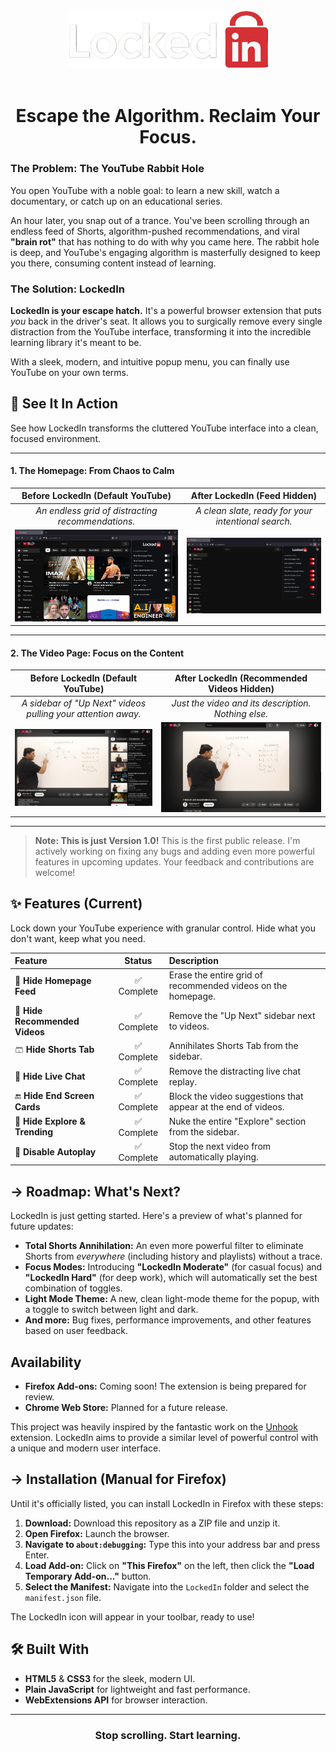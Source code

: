 <div align="center">
  <img src="icons/iconFull.png" alt="LockedIn Logo" width="320">
  <br><br>
  <h1>Escape the Algorithm. Reclaim Your Focus.</h1>
</div>


### The Problem: The YouTube Rabbit Hole 

You open YouTube with a noble goal: to learn a new skill, watch a documentary, or catch up on an educational series.

An hour later, you snap out of a trance. You've been scrolling through an endless feed of Shorts, algorithm-pushed recommendations, and viral **"brain rot"** that has nothing to do with why you came here. The rabbit hole is deep, and YouTube's engaging algorithm is masterfully designed to keep you there, consuming content instead of learning.

### The Solution: LockedIn 

**LockedIn is your escape hatch.** It's a powerful browser extension that puts *you* back in the driver's seat. It allows you to surgically remove every single distraction from the YouTube interface, transforming it into the incredible learning library it's meant to be.

With a sleek, modern, and intuitive popup menu, you can finally use YouTube on your own terms.

## 📸 See It In Action

See how LockedIn transforms the cluttered YouTube interface into a clean, focused environment.


---

#### 1. The Homepage: From Chaos to Calm
| Before LockedIn (Default YouTube) | After LockedIn (Feed Hidden) |
| :---: | :---: |
| *An endless grid of distracting recommendations.* | *A clean slate, ready for your intentional search.* |
| ![Default YouTube Homepage](assets/homepage-before.png) | ![LockedIn YouTube Homepage](assets/homepage-after.png) |

---

#### 2. The Video Page: Focus on the Content
| Before LockedIn (Default YouTube) | After LockedIn (Recommended Videos Hidden) |
| :---: | :---: |
| *A sidebar of "Up Next" videos pulling your attention away.* | *Just the video and its description. Nothing else.* |
| ![Default YouTube Video Page](assets/video-before.png) | ![LockedIn YouTube Video Page](assets/video-after.png) |

---

> **Note: This is just Version 1.0!**
> This is the first public release. I'm actively working on fixing any bugs and adding even more powerful features in upcoming updates. Your feedback and contributions are welcome!

## ✨ Features (Current)

Lock down your YouTube experience with granular control. Hide what you don't want, keep what you need.

| Feature | Status | Description |
| :--- | :---: | :--- |
| 🚫 **Hide Homepage Feed** | ✅ Complete | Erase the entire grid of recommended videos on the homepage. |
| 🙈 **Hide Recommended Videos** | ✅ Complete | Remove the "Up Next" sidebar next to videos. |
| 🩳 **Hide Shorts Tab**| ✅ Complete | Annihilates Shorts Tab from the sidebar. |
| 💬 **Hide Live Chat** | ✅ Complete | Remove the distracting live chat replay. |
| 🔚 **Hide End Screen Cards** | ✅ Complete | Block the video suggestions that appear at the end of videos. |
| 🧭 **Hide Explore & Trending** | ✅ Complete | Nuke the entire "Explore" section from the sidebar. |
| 🔄 **Disable Autoplay** | ✅ Complete | Stop the next video from automatically playing. |

## → Roadmap: What's Next?

LockedIn is just getting started. Here's a preview of what's planned for future updates:

* **Total Shorts Annihilation:** An even more powerful filter to eliminate Shorts from *everywhere* (including history and playlists) without a trace.
* **Focus Modes:** Introducing **"LockedIn Moderate"** (for casual focus) and **"LockedIn Hard"** (for deep work), which will automatically set the best combination of toggles.
* **Light Mode Theme:** A new, clean light-mode theme for the popup, with a toggle to switch between light and dark.
* **And more:** Bug fixes, performance improvements, and other features based on user feedback.

## Availability

* **Firefox Add-ons:** Coming soon! The extension is being prepared for review.
* **Chrome Web Store:** Planned for a future release.

This project was heavily inspired by the fantastic work on the [Unhook]([https://github.com/hook-flow/unhook](https://addons.mozilla.org/en-US/firefox/addon/youtube-recommended-videos/?utm_source=addons.mozilla.org&utm_medium=referral&utm_content=search)) extension. LockedIn aims to provide a similar level of powerful control with a unique and modern user interface.

## → Installation (Manual for Firefox)

Until it's officially listed, you can install LockedIn in Firefox with these steps:

1.  **Download:** Download this repository as a ZIP file and unzip it.
2.  **Open Firefox:** Launch the browser.
3.  **Navigate to `about:debugging`:** Type this into your address bar and press Enter.
4.  **Load Add-on:** Click on **"This Firefox"** on the left, then click the **"Load Temporary Add-on..."** button.
5.  **Select the Manifest:** Navigate into the `LockedIn` folder and select the `manifest.json` file.

The LockedIn icon will appear in your toolbar, ready to use!

## 🛠️ Built With

* **HTML5** & **CSS3** for the sleek, modern UI.
* **Plain JavaScript** for lightweight and fast performance.
* **WebExtensions API** for browser interaction.

---

<div align="center">
  <h3>Stop scrolling. Start learning.</h3>
</div>

